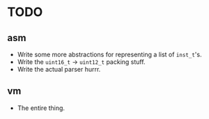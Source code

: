 # TODO

## asm

 * Write some more abstractions for representing a list of `inst_t`'s.
 * Write the `uint16_t` -> `uint12_t` packing stuff.
 * Write the actual parser hurrr.

## vm

 * The entire thing.
